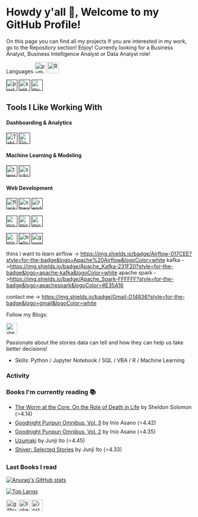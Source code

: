 # Howdy y'all 👋, Welcome to my GitHub Profile!
On this page you can find all my projects
If you are interested in my work, go to the Repository section! Enjoy!
Currently looking for a Business Analyst, Business Intelligence Analyst or Data Analyst role!

Languages
[<img src='https://img.shields.io/badge/Python-FFD43B?style=for-the-badge&logo=python&logoColor=blue' alt='python' height='30'>](https://www.python.org/)
[<img src='https://img.shields.io/badge/R-276DC3?style=for-the-badge&logo=r&logoColor=white' alt='R' height='30'>](https://education.rstudio.com/)

[<img src='https://img.shields.io/badge/PostgreSQL-316192?style=for-the-badge&logo=postgresql&logoColor=white' alt='postgresql' height='30'>]()
[<img src='https://img.shields.io/badge/SQLite-07405E?style=for-the-badge&logo=sqlite&logoColor=white' alt='sqlite' height='30'>]()
[<img src='https://img.shields.io/badge/MySQL-005C84?style=for-the-badge&logo=mysql&logoColor=white' alt='mysql' height='30'>]()

## Tools I Like Working With
#### Dashboarding & Analytics
[<img src='https://img.shields.io/badge/Tableau-E97627?style=for-the-badge&logo=Tableau&logoColor=white' alt='Tableau' height='30'>]()
[<img src='https://img.shields.io/badge/Google%20Analytics-E37400?style=for-the-badge&logo=google%20analytics&logoColor=white' alt='Google analytics' height='30'>]()

#### Machine Learning & Modeling
[<img src='https://img.shields.io/badge/TensorFlow-FF6F00?style=for-the-badge&logo=TensorFlow&logoColor=white' alt='tensor flow' height='30'>]()
[<img src='https://img.shields.io/badge/scikit_learn-F7931E?style=for-the-badge&logo=scikit-learn&logoColor=white' alt='scikit learn' height='30'>]()

#### Web Development
[<img src='https://img.shields.io/badge/Flask-000000?style=for-the-badge&logo=flask&logoColor=white' alt='flask' height='30'>]()
[<img src='https://img.shields.io/badge/Streamlit-FF4B4B?style=for-the-badge&logo=Streamlit&logoColor=white' alt='streamlit' height='30'>]()
[<img src='https://img.shields.io/badge/Render-46E3B7?style=for-the-badge&logo=render&logoColor=white' alt='render' height='30'>]()


[<img src='https://img.shields.io/badge/MongoDB-4EA94B?style=for-the-badge&logo=mongodb&logoColor=white' alt='mongodb' height='30'>]()
[<img src='https://img.shields.io/badge/microsoft%20azure-0089D6?style=for-the-badge&logo=microsoft-azure&logoColor=white' alt='microsoft azure' height='30'>]()
[<img src='https://img.shields.io/badge/Microsoft%20SQL%20Server-CC2927?style=for-the-badge&logo=microsoft%20sql%20server&logoColor=white' alt='microsoft sql server' height='30'>]()


[<img src='https://img.shields.io/badge/Miro-F7C922?style=for-the-badge&logo=Miro&logoColor=050036' alt='miro' height='30'>]()
[<img src='https://img.shields.io/badge/Trello-0052CC?style=for-the-badge&logo=trello&logoColor=white' alt='trello' height='30'>]()
[<img src='https://img.shields.io/badge/Google_Cloud-4285F4?style=for-the-badge&logo=google-cloud&logoColor=white' alt='google cloud' height='30'>]()




thins i want to learn 
airflow -> https://img.shields.io/badge/Airflow-017CEE?style=for-the-badge&logo=Apache%20Airflow&logoColor=white
kafka ->https://img.shields.io/badge/Apache_Kafka-231F20?style=for-the-badge&logo=apache-kafka&logoColor=white
apache spark ->https://img.shields.io/badge/Apache_Spark-FFFFFF?style=for-the-badge&logo=apachespark&logoColor=#E35A16

contact me -> https://img.shields.io/badge/Gmail-D14836?style=for-the-badge&logo=gmail&logoColor=white


Follow my Blogs:

[<img src='https://img.shields.io/badge/Medium-12100E?style=for-the-badge&logo=medium&logoColor=white' alt='medium' height='30'>](https://medium.com/@manuelelizaldi)

Passionate about the stories data can tell and how they can help us take better decisions! 
- Skills: Python / Jupyter Notebook / SQL / VBA / R / Machine Learning


### Activity
<!--START_SECTION:activity-->
<!--END_SECTION:activity-->


### Books I'm currently reading 📚
<!-- GOODREADS-LIST:START -->
- [The Worm at the Core: On the Role of Death in Life](https://www.goodreads.com/review/show/5868825796?utm_medium=api&utm_source=rss) by Sheldon Solomon (⭐️4.14)
- [Goodnight Punpun Omnibus, Vol. 3](https://www.goodreads.com/review/show/5849602424?utm_medium=api&utm_source=rss) by Inio Asano (⭐️4.42)
- [Goodnight Punpun Omnibus, Vol. 2](https://www.goodreads.com/review/show/5820657988?utm_medium=api&utm_source=rss) by Inio Asano (⭐️4.35)
- [Uzumaki](https://www.goodreads.com/review/show/5742625233?utm_medium=api&utm_source=rss) by Junji Ito (⭐️4.45)
- [Shiver: Selected Stories](https://www.goodreads.com/review/show/5742624859?utm_medium=api&utm_source=rss) by Junji Ito (⭐️4.33)
<!-- GOODREADS-LIST:END -->

### Last Books I read
<!-- GOODREADS-LIST:START -->
<!-- GOODREADS-LIST:END -->


[![Anurag's GitHub stats](https://github-readme-stats.vercel.app/api?username=ManuelElizaldi&show_icons=true&theme=darcula)](https://github.com/anuraghazra/github-readme-stats)

[![Top Langs](https://github-readme-stats-sigma-five.vercel.app/api/top-langs/?username=ManuelElizaldi&layout=compact&theme=darcula)](https://github.com/ManuelElizaldi/github-readme-stats)

[<img src='https://cdn.jsdelivr.net/npm/simple-icons@3.0.1/icons/github.svg' alt='github' height='30'>](https://github.com/ManuelElizaldi)  [<img src='https://camo.githubusercontent.com/664c2de311e644ef2d6645d7ddcdc8923413ace85efa19b0dacbd08826b08297/68747470733a2f2f7265732e636c6f7564696e6172792e636f6d2f696d706f7274646174612f696d6167652f75706c6f61642f76313539353031323335342f6c696e6b6564696e5f7439716977792e706e67' alt='linkedin' height='30'>](https://www.linkedin.com/in/manuelelizaldi/)  [<img src='https://external-content.duckduckgo.com/iu/?u=https%3A%2F%2Fupload.wikimedia.org%2Fwikipedia%2Fcommons%2Fthumb%2Fe%2Fe7%2FInstagram_logo_2016.svg%2F1200px-Instagram_logo_2016.svg.png&f=1&nofb=1' alt='instagram' height='30'>](https://www.instagram.com/manuelizaldi/)
